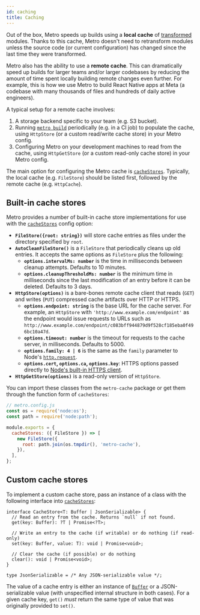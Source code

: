 ```yaml
---
id: caching
title: Caching
---
```


Out of the box, Metro speeds up builds using a **local cache** of [transformed](./Concepts.md#transformation) modules. Thanks to this cache, Metro doesn't need to retransform modules unless the source code (or current configuration) has changed since the last time they were transformed.

Metro also has the ability to use a **remote cache**. This can dramatically speed up builds for larger teams and/or larger codebases by reducing the amount of time spent locally building remote changes even further. For example, this is how we use Metro to build React Native apps at Meta (a codebase with many thousands of files and hundreds of daily active engineers).

A typical setup for a remote cache involves:

1. A storage backend specific to your team (e.g. S3 bucket).
2. Running [`metro build`](./CLI.md#build-entry) periodically (e.g. in a CI job) to populate the cache, using `HttpStore` (or a custom read/write cache store) in your Metro config.
3. Configuring Metro on your development machines to read from the cache, using `HttpGetStore` (or a custom read-only cache store) in your Metro config.

The main option for configuring the Metro cache is [`cacheStores`](./Configuration.md#cachestores). Typically, the local cache (e.g. `FileStore`) should be listed first, followed by the remote cache (e.g. `HttpCache`).

## Built-in cache stores

Metro provides a number of built-in cache store implementations for use with the [`cacheStores`](./Configuration.md#cachestores) config option:

* **`FileStore({root: string})`** will store cache entries as files under the directory specified by `root`.
* **`AutoCleanFileStore()`** is a `FileStore` that periodically cleans up old entries. It accepts the same options as `FileStore` plus the following:
  * **`options.intervalMs: number`** is the time in milliseconds between cleanup attempts. Defaults to 10 minutes.
  * **`options.cleanupThresholdMs: number`** is the minimum time in milliseconds since the last modification of an entry before it can be deleted. Defaults to 3 days.
* **`HttpStore(options)`** is a bare-bones remote cache client that reads (`GET`) and writes (`PUT`) compressed cache artifacts over HTTP or HTTPS.
  * **`options.endpoint: string`** is the base URL for the cache server. For example, an `HttpStore` with `'http://www.example.com/endpoint'` as the endpoint would issue requests to URLs such as `http://www.example.com/endpoint/c083bff944879d9f528cf185eba0f496bc10a47d`.
  * **`options.timeout: number`** is the timeout for requests to the cache server, in milliseconds. Defaults to 5000.
  * **`options.family: 4 | 6`** is the same as the `family` parameter to Node's [`http.request`](https://nodejs.org/api/http.html#httprequesturl-options-callback).
  * **`options.cert`, `options.ca`, `options.key`**: HTTPS options passed directly to [Node's built-in HTTPS client](https://nodejs.org/api/https.html).
* **`HttpGetStore(options)`** is a read-only version of `HttpStore`.

You can import these classes from the `metro-cache` package or get them through the function form of `cacheStores`:

```js
// metro.config.js
const os = require('node:os');
const path = require('node:path');

module.exports = {
  cacheStores: ({ FileStore }) => [
    new FileStore({
      root: path.join(os.tmpdir(), 'metro-cache'),
    }),
  ],
};

```

## Custom cache stores

To implement a custom cache store, pass an instance of a class with the following interface into [`cacheStores`](./Configuration.md#cachestores):

```flow
interface CacheStore<T: Buffer | JsonSerializable> {
  // Read an entry from the cache. Returns `null` if not found.
  get(key: Buffer): ?T | Promise<?T>;

  // Write an entry to the cache (if writable) or do nothing (if read-only)
  set(key: Buffer, value: T): void | Promise<void>;

  // Clear the cache (if possible) or do nothing
  clear(): void | Promise<void>;
}

type JsonSerializable = /* Any JSON-serializable value */;
```

The value of a cache entry is either an instance of [`Buffer`](https://nodejs.org/api/buffer.html#buffer) or a JSON-serializable value (with unspecified internal structure in both cases). For a given cache key, `get()` *must* return the same type of value that was originally provided to `set()`.
